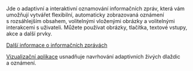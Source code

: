 ﻿Jde o adaptivní a interaktivní oznamování informačních zpráv, která vám umožňují vytvářet flexibilní, automaticky zobrazovaná oznámení s rozsáhlejším obsahem, volitelnými vloženými obrázky a volitelnými interakcemi s uživateli. Můžete používat obrázky, tlačítka, textové vstupy, akce a další prvky.

[Další informace o informačních zprávách](https://docs.microsoft.com/windows/apps/design/shell/tiles-and-notifications/adaptive-interactive-toasts)

[Vizualizační aplikace](https://docs.microsoft.com/windows/apps/design/shell/tiles-and-notifications/notifications-visualizer) usnadňuje navrhování adaptivních živých dlaždic a oznámení.
